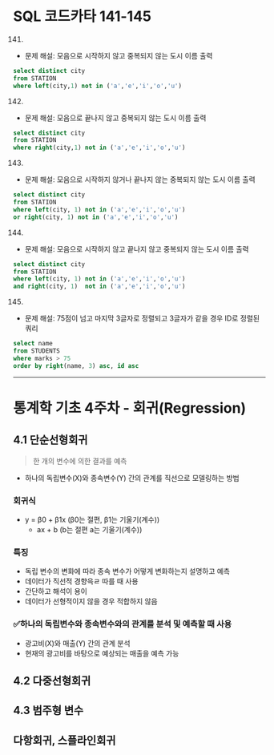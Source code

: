 # SQL 코드카타 141-145

141.
- 문제 해설: 모음으로 시작하지 않고 중복되지 않는 도시 이름 출력
```sql
select distinct city
from STATION
where left(city,1) not in ('a','e','i','o','u')
```

142.
- 문제 해설: 모음으로 끝나지 않고 중복되지 않는 도시 이름 출력
```sql
select distinct city
from STATION
where right(city,1) not in ('a','e','i','o','u')
```

143.
- 문제 해설: 모음으로 시작하지 않거나 끝나지 않는 중복되지 않는 도시 이름 출력
```sql
select distinct city
from STATION
where left(city, 1) not in ('a','e','i','o','u') 
or right(city, 1) not in ('a','e','i','o','u')
```

144.
- 문제 해설: 모음으로 시작하지 않고 끝나지 않고 중복되지 않는 도시 이름 출력
```sql
select distinct city
from STATION
where left(city, 1) not in ('a','e','i','o','u')
and right(city, 1)  not in ('a','e','i','o','u')
```

145.
- 문제 해설: 75점이 넘고 마지막 3글자로 정렬되고 3글자가 같을 경우 ID로 정렬된 쿼리
```sql
select name
from STUDENTS
where marks > 75
order by right(name, 3) asc, id asc
```

---

# 통계학 기초 4주차 - 회귀(Regression)
## 4.1 단순선형회귀
> 한 개의 변수에 의한 결과를 예측
- 하나의 독립변수(X)와 종속변수(Y) 간의 관계를 직선으로 모델링하는 방법
### 회귀식
- y = β0 + β1x (β0는 절편, β1는 기울기(계수)) 
    - ax + b (b는 절편 a는 기울기(계수))
### 특징
- 독립 변수의 변화에 따라 종속 변수가 어떻게 변화하는지 설명하고 예측
- 데이터가 직선적 경향윽ㄹ 따를 때 사용
- 간단하고 해석이 용이
- 데이터가 선형적이지 않을 경우 적합하지 않음
### ✅하나의 독립변수와 종속변수와의 관계를 분석 및 예측할 때 사용
- 광고비(X)와 매출(Y) 간의 관계 분석
- 현재의 광고비를 바탕으로 예상되는 매출을 예측 가능
## 4.2 다중선형회귀
## 4.3 범주형 변수
## 다항회귀, 스플라인회귀